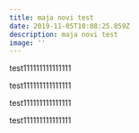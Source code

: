 ```yaml
---
title: maja novi test
date: 2019-11-05T10:08:25.859Z
description: maja novi test
image: ''
---
```

test111111111111111

test111111111111111

test111111111111111

test111111111111111
